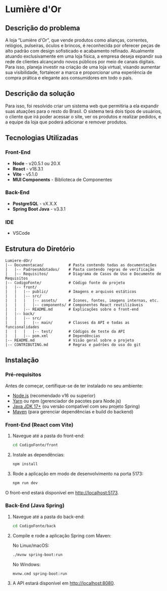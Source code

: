 # Lumière d'Or
## Descrição do problema
A loja “Lumière d'Or”, que vende produtos como alianças, correntes, relógios, pulseiras, óculos e brincos, é reconhecida por oferecer peças de alto padrão com design sofisticado e acabamento refinado. Atualmente atuando exclusivamente em uma loja física, a empresa deseja expandir sua rede de clientes alcançando novos públicos por meio de canais digitais. Para isso, planeja investir na criação de uma loja virtual, visando aumentar sua visibilidade, fortalecer a marca e proporcionar uma experiência de compra prática e elegante aos consumidores em todo o país.

## Descrição da solução
Para isso, foi resolvido criar um sistema web que permitiria a ela expandir suas atuações para o resto do Brasil. O sistema terá dois tipos de usuários, o cliente que irá poder acessar o site, ver os produtos e realizar pedidos, e a equipe da loja que poderá adicionar e remover produtos.

## Tecnologias Utilizadas

### Front-End 
- **Node** - v20.5.1 ou 20.X
- **React** -  v18.3.1
- **Vite** - v5.1.0
- **MUI Components** - Biblioteca de Componentes

### Back-End
- **PostgreSQL** - vX.X.X
- **Spring Boot Java** - v3.3.1

### IDE
- VSCode

## Estrutura do Diretório

```
Lumiere-dOr/
|-- Documentacao/           # Pasta contendo todas as documentações
|   |-- PadroesAdotados/    # Pasta contendo regras de verificação
|   |-- Requisitos/         # Diagrama de Casos de Uso e Documento de Requisitos
|-- CodigoFonte/            # Código fonte do projeto
|   |-- front/
|   |   |-- public/         # Imagens e arquivos estáticos
|   |   |-- src/
|   |   |   |-- assets/     # Ícones, fontes, imagens internas, etc.
|   |   |   |-- components/ # Componentes React reutilizáveis
|   |   |-- README.md       # Explicações sobre o front-end
|   |-- back/
|   |   |-- src/
|   |   |   |-- main/       # Classes da API e todas as funcionalidades
|   |   |   |-- test/       # Códigos de teste da API
|   |   |-- pom.xml         # Dependências 
|-- README.md               # Visão geral sobre o projeto
|-- CONTRIBUTING.md         # Regras e padrões do uso do git

```

## Instalação

### Pré-requisitos

Antes de começar, certifique-se de ter instalado no seu ambiente:

- [Node.js](https://nodejs.org/) (recomendado v16 ou superior)  
- [Yarn](https://yarnpkg.com/) ou npm (gerenciador de pacotes para Node.js)  
- [Java JDK 17+](https://adoptium.net/) (ou versão compatível com seu projeto Spring)  
- [Maven](https://maven.apache.org/) (para gerenciar dependências e build do backend)

### Front-End (React com Vite)

1. Navegue até a pasta do front-end:

    ```bash
    cd CodigoFonte/front
    ```

2. Instale as dependências:

    ```bash
    npm install
    ```

3. Rode a aplicação em modo de desenvolvimento na porta 5173:

    ```bash
    npm run dev
    ```

O front-end estará disponível em [http://localhost:5173](http://localhost:5173).

### Back-End (Java Spring)

1. Navegue até a pasta do back-end:

    ```bash
    cd CodigoFonte/back
    ```

2. Compile e rode a aplicação Spring com Maven:

    No Linux/macOS:

    ```bash
    ./mvnw spring-boot:run
    ```

    No Windows:

    ```bash
    mvnw.cmd spring-boot:run
    ```

3. A API estará disponível em [http://localhost:8080](http://localhost:8080).
